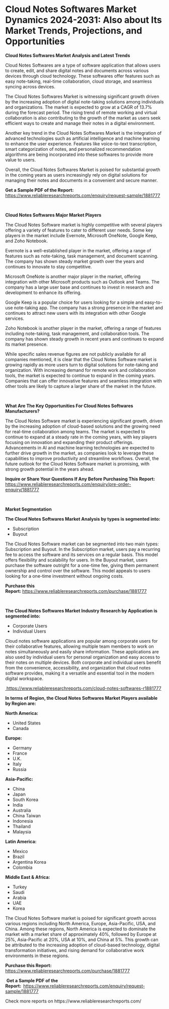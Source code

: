 <p><h1>Cloud Notes Softwares Market Dynamics 2024-2031: Also about Its Market Trends, Projections, and Opportunities</h1></p><p><strong>Cloud Notes Softwares Market Analysis and Latest Trends</strong></p>
<p><p>Cloud Notes Softwares are a type of software application that allows users to create, edit, and share digital notes and documents across various devices through cloud technology. These softwares offer features such as easy note-taking, real-time collaboration, cloud storage, and seamless syncing across devices.</p><p>The Cloud Notes Softwares Market is witnessing significant growth driven by the increasing adoption of digital note-taking solutions among individuals and organizations. The market is expected to grow at a CAGR of 13.7% during the forecast period. The rising trend of remote working and virtual collaboration is also contributing to the growth of the market as users seek efficient ways to create and manage their notes in a digital environment.</p><p>Another key trend in the Cloud Notes Softwares Market is the integration of advanced technologies such as artificial intelligence and machine learning to enhance the user experience. Features like voice-to-text transcription, smart categorization of notes, and personalized recommendation algorithms are being incorporated into these softwares to provide more value to users.</p><p>Overall, the Cloud Notes Softwares Market is poised for substantial growth in the coming years as users increasingly rely on digital solutions for managing their notes and documents in a convenient and secure manner.</p></p>
<p><strong>Get a Sample PDF of the Report:&nbsp;</strong> <a href="https://www.reliableresearchreports.com/enquiry/request-sample/1881777">https://www.reliableresearchreports.com/enquiry/request-sample/1881777</a></p>
<p>&nbsp;</p>
<p><strong>Cloud Notes Softwares Major Market Players</strong></p>
<p><p>The Cloud Notes Software market is highly competitive with several players offering a variety of features to cater to different user needs. Some key players in the market include Evernote, Microsoft OneNote, Google Keep, and Zoho Notebook. </p><p>Evernote is a well-established player in the market, offering a range of features such as note-taking, task management, and document scanning. The company has shown steady market growth over the years and continues to innovate to stay competitive.</p><p>Microsoft OneNote is another major player in the market, offering integration with other Microsoft products such as Outlook and Teams. The company has a large user base and continues to invest in research and development to enhance its offering.</p><p>Google Keep is a popular choice for users looking for a simple and easy-to-use note-taking app. The company has a strong presence in the market and continues to attract new users with its integration with other Google services.</p><p>Zoho Notebook is another player in the market, offering a range of features including note-taking, task management, and collaboration tools. The company has shown steady growth in recent years and continues to expand its market presence.</p><p>While specific sales revenue figures are not publicly available for all companies mentioned, it is clear that the Cloud Notes Software market is growing rapidly as more users turn to digital solutions for note-taking and organization. With increasing demand for remote work and collaboration tools, the market is expected to continue to expand in the coming years. Companies that can offer innovative features and seamless integration with other tools are likely to capture a larger share of the market in the future.</p></p>
<p>&nbsp;</p>
<p><strong>What Are The Key Opportunities For Cloud Notes Softwares Manufacturers?</strong></p>
<p><p>The Cloud Notes Software market is experiencing significant growth, driven by the increasing adoption of cloud-based solutions and the growing need for real-time collaboration among teams. The market is expected to continue to expand at a steady rate in the coming years, with key players focusing on innovation and expanding their product offerings. Advancements in AI and machine learning technologies are expected to further drive growth in the market, as companies look to leverage these capabilities to improve productivity and streamline workflows. Overall, the future outlook for the Cloud Notes Software market is promising, with strong growth potential in the years ahead.</p></p>
<p><strong>Inquire or Share Your Questions If Any Before Purchasing This Report:</strong> <a href="https://www.reliableresearchreports.com/enquiry/pre-order-enquiry/1881777">https://www.reliableresearchreports.com/enquiry/pre-order-enquiry/1881777</a></p>
<p>&nbsp;</p>
<p><strong>Market Segmentation</strong></p>
<p><strong>The Cloud Notes Softwares Market Analysis by types is segmented into:</strong></p>
<p><ul><li>Subscription</li><li>Buyout</li></ul></p>
<p><p>The Cloud Notes Software market can be segmented into two main types: Subscription and Buyout. In the Subscription market, users pay a recurring fee to access the software and its services on a regular basis. This model offers flexibility and scalability for users. In the Buyout market, users purchase the software outright for a one-time fee, giving them permanent ownership and control over the software. This model appeals to users looking for a one-time investment without ongoing costs.</p></p>
<p><strong>Purchase this Report:&nbsp;</strong><a href="https://www.reliableresearchreports.com/purchase/1881777">https://www.reliableresearchreports.com/purchase/1881777</a></p>
<p>&nbsp;</p>
<p><strong>The Cloud Notes Softwares Market Industry Research by Application is segmented into:</strong></p>
<p><ul><li>Corporate Users</li><li>Individual Users</li></ul></p>
<p><p>Cloud notes software applications are popular among corporate users for their collaborative features, allowing multiple team members to work on notes simultaneously and easily share information. These applications are also used by individual users for personal organization and easy access to their notes on multiple devices. Both corporate and individual users benefit from the convenience, accessibility, and organization that cloud notes software provides, making it a versatile and essential tool in the modern digital workspace.</p></p>
<p><a href="https://www.reliableresearchreports.com/cloud-notes-softwares-r1881777">&nbsp;https://www.reliableresearchreports.com/cloud-notes-softwares-r1881777</a></p>
<p><strong>In terms of Region, the Cloud Notes Softwares Market Players available by Region are:</strong></p>
<p>
    <p> <strong> North America: </strong>
        <ul>
            <li>United States</li>
            <li>Canada</li>
        </ul>
        </p> 
    <p> <strong> Europe: </strong>
        <ul>
            <li>Germany</li>
            <li>France</li>
            <li>U.K.</li>
            <li>Italy</li>
            <li>Russia</li>
        </ul>
        </p> 
    <p> <strong> Asia-Pacific: </strong>
        <ul>
            <li>China</li>
            <li>Japan</li>
            <li>South Korea</li>
            <li>India</li>
            <li>Australia</li>
            <li>China Taiwan</li>
            <li>Indonesia</li>
            <li>Thailand</li>
            <li>Malaysia</li>
        </ul>
        </p> 
    <p> <strong> Latin America: </strong>
        <ul>
            <li>Mexico</li>
            <li>Brazil</li>
            <li>Argentina Korea</li>
            <li>Colombia</li>
        </ul>
        </p> 
    <p> <strong> Middle East & Africa: </strong>
        <ul>
            <li>Turkey</li>
            <li>Saudi</li>
            <li>Arabia</li>
            <li>UAE</li>
            <li>Korea</li>
        </ul>
    </p>
    </p>
<p><p>The Cloud Notes Software market is poised for significant growth across various regions including North America, Europe, Asia-Pacific, USA, and China. Among these regions, North America is expected to dominate the market with a market share of approximately 40%, followed by Europe at 25%, Asia-Pacific at 20%, USA at 10%, and China at 5%. This growth can be attributed to the increasing adoption of cloud-based technology, digital transformation initiatives, and rising demand for collaborative work environments in these regions.</p></p>
<p><strong>Purchase this Report: </strong><a href="https://www.reliableresearchreports.com/purchase/1881777">https://www.reliableresearchreports.com/purchase/1881777</a></p>
<p>&nbsp;<strong>Get a Sample PDF of the Report:&nbsp;&nbsp;</strong><a href="https://www.reliableresearchreports.com/enquiry/request-sample/1881777">https://www.reliableresearchreports.com/enquiry/request-sample/1881777</a></p>
<p><strong></strong></p>
<p>Check more reports on https://www.reliableresearchreports.com/</p>